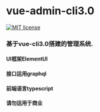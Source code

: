 # vue-admin-cli3.0

[![MIT license](https://img.shields.io/dub/l/vibe-d.svg)](https://github.com/t496971418/vue-admin-cli3.0/blob/master/LICENSE)


### 基于vue-cli3.0搭建的管理系统.

#### UI框架ElementUI
#### 接口运用graphql
#### 前端语言typescript
#### 请勿运用于商业
